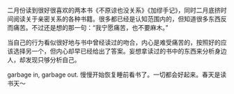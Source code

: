 二月份读到很好很喜欢的两本书《不原谅也没关系》《加缪手记》，同时二月底挤时间阅读关于亲密关系的各种书籍。很多都已经是认知范围内的，但知道很多东西反而痛苦。不过还是想的那一句：“我宁愿痛苦，也不要麻木。”

当自己的行为看似很好地与书中曾经读过的吻合，内心是难受痛苦的，按照好的应该选择另一个，但内心却早已经给出了答案。妄想拿读过的书中的东西来分析身边人，却发现只够分析自己。

garbage in, garbage out. 慢慢开始恢复睡前看书了。一切都会好起来。春天是读书天～

